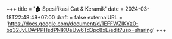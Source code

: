 +++
title = '🏚️ Spesifikasi Cat & Keramik'
date = 2024-03-18T22:48:49+07:00
draft = false
externalURL = 'https://docs.google.com/document/d/1EFFWZlKYz0-bq32JyLDAfPPHsdPNlKUeUw6Td3pc8xE/edit?usp=sharing'
+++
